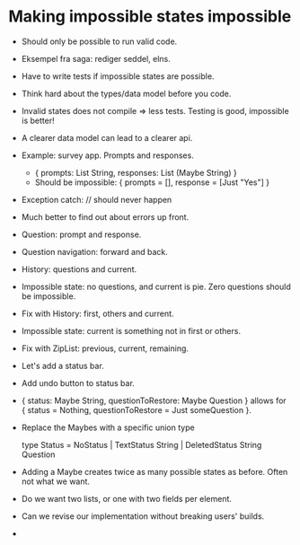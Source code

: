 # Making impossible states impossible 

- Should only be possible to run valid code. 
- Eksempel fra saga: rediger seddel, elns. 
- Have to write tests if impossible states are possible. 
- Think hard about the types/data model before you code. 
- Invalid states does not compile => less tests. Testing is good, impossible is better!
- A clearer data model can lead to a clearer api. 
- Example: survey app. Prompts and responses. 
    * { prompts: List String, responses: List (Maybe String) }
    * Should be impossible: { prompts = [], response = [Just "Yes"] }
- Exception catch: // should never happen
- Much better to find out about errors up front. 
- Question: prompt and response. 
- Question navigation: forward and back. 
- History: questions and current. 
- Impossible state: no questions, and current is pie. Zero questions should be impossible. 
- Fix with History: first, others and current. 
- Impossible state: current is something not in first or others. 
- Fix with ZipList: previous, current, remaining. 
- Let's add a status bar. 
- Add undo button to status bar. 
- { status: Maybe String, questionToRestore: Maybe Question } allows for { status = Nothing, questionToRestore = Just someQuestion }. 
- Replace the Maybes with a specific union type
  
    type Status = NoStatus | TextStatus String | DeletedStatus String Question

- Adding a Maybe creates twice as many possible states as before. Often not what we want. 
- Do we want two lists, or one with two fields per element. 
- Can we revise our implementation without breaking users' builds. 
- 
